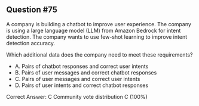## Question #75

A company is building a chatbot to improve user experience. The company is using a large language model (LLM) from Amazon Bedrock for intent detection. The company wants to use few-shot learning to improve intent detection accuracy.

Which additional data does the company need to meet these requirements?

- A. Pairs of chatbot responses and correct user intents
- B. Pairs of user messages and correct chatbot responses
- C. Pairs of user messages and correct user intents
- D. Pairs of user intents and correct chatbot responses 

Correct Answer: 
C Community vote distribution C (100%)